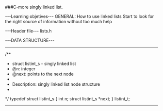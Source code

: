 ###C-more singly linked list.

---Learning objetives---
GENERAL:
How to use linked lists
Start to look for the right source of information without too much help

---Header file---
lists.h 

---DATA STRUCTURE---
**********************************************************************
/**
 * struct listint_s - singly linked list
 * @n: integer
 * @next: points to the next node
 *
 * Description: singly linked list node structure
 * 
 */
typedef struct listint_s
{
    int n;
    struct listint_s *next;
} listint_t;
**********************************************************************
